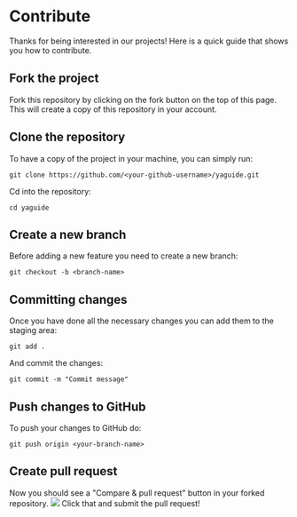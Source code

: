# Contribute
Thanks for being interested in our projects! 
Here is a quick guide that shows you how to contribute.

## Fork the project
Fork this repository by clicking on the fork button on the top of this page. This will create a copy of this repository in your account.

## Clone the repository
To have a copy of the project in your machine, you can simply run:
```
git clone https://github.com/<your-github-username>/yaguide.git
```
Cd into the repository:
```
cd yaguide
```

## Create a new branch
Before adding a new feature you need to create a new branch:
```
git checkout -b <branch-name>
```

## Committing changes
Once you have done all the necessary changes you can add them to the staging area:
```
git add .
```
And commit the changes:
```
git commit -m "Commit message"
```

## Push changes to GitHub
To push your changes to GitHub do:
```
git push origin <your-branch-name>
```

## Create pull request
Now you should see a "Compare & pull request" button in your forked repository.
<img src="https://hisham.hm/img/posts/github-comparepr.png">
Click that and submit the pull request!

